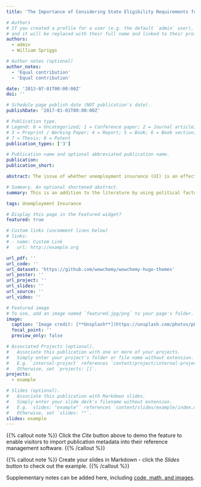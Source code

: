 ```yaml
---
title: 'The Importance of Considering State Eligibility Requirements for Equitable Unemployment Insurance Access: Lessons from the Great Recession and COVID-19'

# Authors
# If you created a profile for a user (e.g. the default `admin` user), write the username (folder name) here
# and it will be replaced with their full name and linked to their profile.
authors:
  - admin
  - William Spriggs

# Author notes (optional)
author_notes:
  - 'Equal contribution'
  - 'Equal contribution'

date: '2013-07-01T00:00:00Z'
doi: ''

# Schedule page publish date (NOT publication's date).
publishDate: '2017-01-01T00:00:00Z'

# Publication type.
# Legend: 0 = Uncategorized; 1 = Conference paper; 2 = Journal article;
# 3 = Preprint / Working Paper; 4 = Report; 5 = Book; 6 = Book section;
# 7 = Thesis; 8 = Patent
publication_types: ['3']

# Publication name and optional abbreviated publication name.
publication: 
publication_short:

abstract: The issue of whether unemployment insurance (UI) is an effective social safety net to protect workers is an ongoing debate among scholars and policymakers. Current research examines UI as an exogenous factor instead of an endogenous one, and economists assume that policymakers want UI to be easily accessible for workers during periods of economic downturn. However, this is not always the case, as policymakers' decisions as to who should be eligible for UI varies across the country. This paper attempts to provide evidence that UI eligibility is an endogenous factor. As an endogenous factor, the motives of policymakers in selecting eligibility requirements for unemployment benefits comes into question. Preliminary results indicate a statistical significance between the first eligibility requirements to qualify for UI and the recipiency rates for each state, using various controls for race, union density, industry, and employment. The statistical significance implies that policymakers may assign specific eligibility requirements that create barriers for displaced workers in receiving UI. The preliminary finding also provides more insight into the contention of the efficacy of UI. The data used is compiled from various sources from the US Department of Labor, state UI recipiency rates, and the Community Pulse Survey, examining data from 2006 through 2021 using the variation of the Great Recession of 2008.

# Summary. An optional shortened abstract.
summary: This is an addition to the literature by using political factors and UI eligibility requirements to understand the constraints applicants undergo. 

tags: Unemployment Insurance

# Display this page in the Featured widget?
featured: true

# Custom links (uncomment lines below)
# links:
# - name: Custom Link
#   url: http://example.org

url_pdf: ''
url_code: ''
url_dataset: 'https://github.com/wowchemy/wowchemy-hugo-themes'
url_poster: ''
url_project: ''
url_slides: ''
url_source: ''
url_video: ''

# Featured image
# To use, add an image named `featured.jpg/png` to your page's folder.
image:
  caption: 'Image credit: [**Unsplash**](https://unsplash.com/photos/pLCdAaMFLTE)'
  focal_point: ''
  preview_only: false

# Associated Projects (optional).
#   Associate this publication with one or more of your projects.
#   Simply enter your project's folder or file name without extension.
#   E.g. `internal-project` references `content/project/internal-project/index.md`.
#   Otherwise, set `projects: []`.
projects:
  - example

# Slides (optional).
#   Associate this publication with Markdown slides.
#   Simply enter your slide deck's filename without extension.
#   E.g. `slides: "example"` references `content/slides/example/index.md`.
#   Otherwise, set `slides: ""`.
slides: example
---
```


{{% callout note %}}
Click the _Cite_ button above to demo the feature to enable visitors to import publication metadata into their reference management software.
{{% /callout %}}

{{% callout note %}}
Create your slides in Markdown - click the _Slides_ button to check out the example.
{{% /callout %}}

Supplementary notes can be added here, including [code, math, and images](https://wowchemy.com/docs/writing-markdown-latex/).
